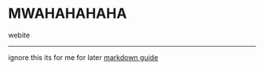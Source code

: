 # MWAHAHAHAHA
webite
 
---

 ignore this its for me for later 
 [markdown guide]([https://www.markdownguide.org/basic-syntax/](https://www.w3schools.com/html/html_emojis.asp))
 
